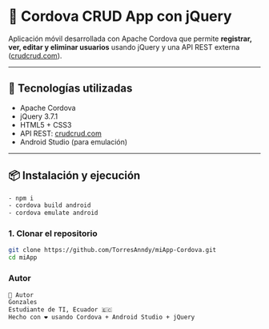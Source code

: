 # 📱 Cordova CRUD App con jQuery

Aplicación móvil desarrollada con Apache Cordova que permite **registrar, ver, editar y eliminar usuarios** usando jQuery y una API REST externa ([crudcrud.com](https://crudcrud.com)).

---

## 🚀 Tecnologías utilizadas

- Apache Cordova
- jQuery 3.7.1
- HTML5 + CSS3
- API REST: [crudcrud.com](https://crudcrud.com)
- Android Studio (para emulación)

---

## 📦 Instalación y ejecución

```bash
- npm i
- cordova build android
- cordova emulate android
```


### 1. Clonar el repositorio

```bash
git clone https://github.com/TorresAnndy/miApp-Cordova.git
cd miApp
```

### Autor
```bash
👤 Autor
Gonzales
Estudiante de TI, Ecuador 🇪🇨
Hecho con ❤️ usando Cordova + Android Studio + jQuery
```